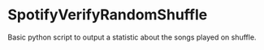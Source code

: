 # SpotifyVerifyRandomShuffle
Basic python script to output a statistic about the songs played on shuffle.
